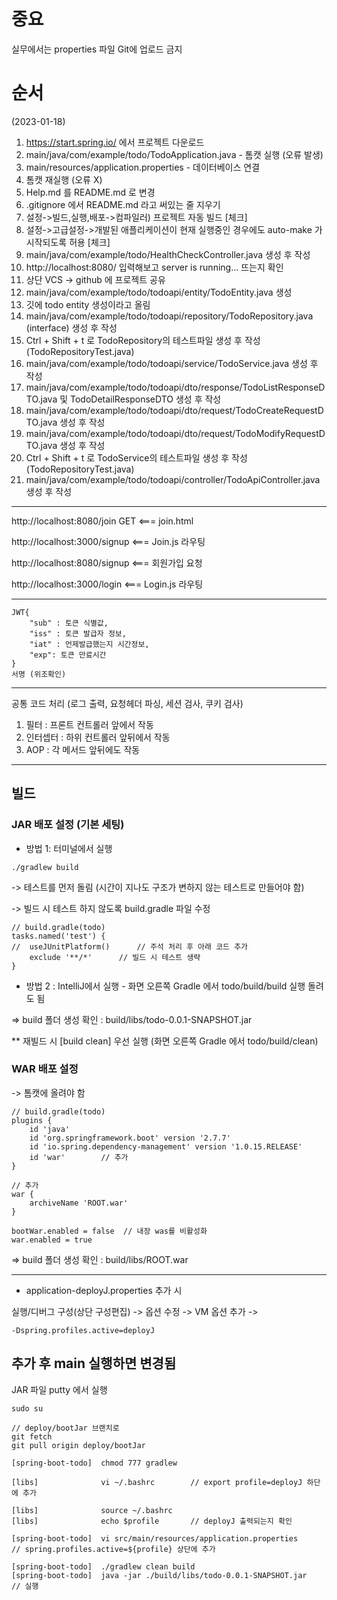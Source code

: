 # 중요
실무에서는 properties 파일 Git에 업로드 금지

# 순서
(2023-01-18)
1. https://start.spring.io/ 에서 프로젝트 다운로드
2. main/java/com/example/todo/TodoApplication.java - 톰캣 실행 (오류 발생)
3. main/resources/application.properties - 데이터베이스 연결
4. 톰캣 재실행 (오류 X)
5. Help.md 를 README.md 로 변경
6. .gitignore 에서 README.md 라고 써있는 줄 지우기
7. 설정->빌드,실행,배포->컴파일러) 프로젝트 자동 빌드 [체크]
8. 설정->고급설정->개발된 애플리케이션이 현재 실행중인 경우에도 auto-make 가 시작되도록 허용 [체크]
9. main/java/com/example/todo/HealthCheckController.java 생성 후 작성
10. http://localhost:8080/ 입력해보고 server is running... 뜨는지 확인
11. 상단 VCS -> github 에 프로젝트 공유
12. main/java/com/example/todo/todoapi/entity/TodoEntity.java 생성
13. 깃에 todo entity 생성이라고 올림
14. main/java/com/example/todo/todoapi/repository/TodoRepository.java (interface) 생성 후 작성
15. Ctrl + Shift + t 로 TodoRepository의 테스트파일 생성 후 작성 (TodoRepositoryTest.java)
16. main/java/com/example/todo/todoapi/service/TodoService.java 생성 후 작성
17. main/java/com/example/todo/todoapi/dto/response/TodoListResponseDTO.java 및 TodoDetailResponseDTO 생성 후 작성
18. main/java/com/example/todo/todoapi/dto/request/TodoCreateRequestDTO.java 생성 후 작성
19. main/java/com/example/todo/todoapi/dto/request/TodoModifyRequestDTO.java 생성 후 작성
20. Ctrl + Shift + t 로 TodoService의 테스트파일 생성 후 작성 (TodoRepositoryTest.java)
21. main/java/com/example/todo/todoapi/controller/TodoApiController.java 생성 후 작성

---
http://localhost:8080/join  GET    <=== join.html

http://localhost:3000/signup      <=== Join.js 라우팅

http://localhost:8080/signup    <=== 회원가입 요청

http://localhost:3000/login     <=== Login.js 라우팅

---
```
JWT{
    "sub" : 토큰 식별값,   
    "iss" : 토큰 발급자 정보,  
    "iat" : 언제발급했는지 시간정보,   
    "exp": 토큰 만료시간
}
서명 (위조확인)
```
---
공통 코드 처리 (로그 출력, 요청헤더 파싱, 세션 검사, 쿠키 검사)
1. 필터 : 프론트 컨트롤러 앞에서 작동
2. 인터셉터 : 하위 컨트롤러 앞뒤에서 작동
3. AOP : 각 메서드 앞뒤에도 작동
---

## 빌드
### JAR 배포 설정 (기본 세팅)

- 방법 1: 터미널에서 실행
```
./gradlew build
```
-> 테스트를 먼저 돌림 (시간이 지나도 구조가 변하지 않는 테스트로 만들어야 함)

-> 빌드 시 테스트 하지 않도록
build.gradle 파일 수정

```
// build.gradle(todo)
tasks.named('test') {
//	useJUnitPlatform()		// 주석 처리 후 아래 코드 추가
	exclude '**/*'		// 빌드 시 테스트 생략
}
```

- 방법 2 : IntelliJ에서 실행 - 화면 오른쪽 Gradle 에서 todo/build/build 실행 돌려도 됨

=> build 폴더 생성 확인 : build/libs/todo-0.0.1-SNAPSHOT.jar

** 재빌드 시 [build clean] 우선 실행 (화면 오른쪽 Gradle 에서 todo/build/clean)

### WAR 배포 설정 
-> 톰캣에 올려야 함
``` 
// build.gradle(todo)
plugins {
	id 'java'
	id 'org.springframework.boot' version '2.7.7'
	id 'io.spring.dependency-management' version '1.0.15.RELEASE'
	id 'war'        // 추가
}

// 추가
war {
	archiveName 'ROOT.war'
}

bootWar.enabled = false  // 내장 was를 비활성화
war.enabled = true
```
=> build 폴더 생성 확인 : build/libs/ROOT.war

---
- application-deployJ.properties 추가 시

실행/디버그 구성(상단 구성편집) -> 옵션 수정 -> VM 옵션 추가 -> 
```
-Dspring.profiles.active=deployJ
```
추가 후 main 실행하면 변경됨
---

JAR 파일 putty 에서 실행
```
sudo su

// deploy/bootJar 브랜치로
git fetch	
git pull origin deploy/bootJar

[spring-boot-todo] 	chmod 777 gradlew

[libs]				vi ~/.bashrc		// export profile=deployJ 하단에 추가

[libs]				source ~/.bashrc
[libs]				echo $profile		// deployJ 출력되는지 확인

[spring-boot-todo] 	vi src/main/resources/application.properties		// spring.profiles.active=${profile} 상단에 추가

[spring-boot-todo] 	./gradlew clean build
[spring-boot-todo] 	java -jar ./build/libs/todo-0.0.1-SNAPSHOT.jar		// 실행
```
